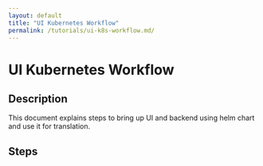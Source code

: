 ```yaml
---
layout: default
title: "UI Kubernetes Workflow"
permalink: /tutorials/ui-k8s-workflow.md/
---
```


# UI Kubernetes Workflow

## Description

This document explains steps to bring up UI and backend using helm chart and use it for translation.

## Steps
